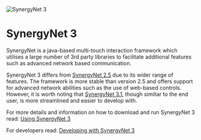 ![SynergyNet 3](https://raw.githubusercontent.com/wiki/synergynet/synergynet3/synergynet3_preview_full.png)

# SynergyNet 3

SynergyNet is a java-based multi-touch interaction framework which utilises a large number of 3rd party libraries to facilitate additional features such as advanced network based communication.

SynergyNet 3 differs from [SynergyNet 2.5](https://github.com/synergynet/synergynet2.5) due to its wider range of features.
The framework is more stable than version 2.5 and offers support for advanced network abilities such as the use of web-based controls.  However, it is worth noting that [SynergyNet 3.1](https://github.com/synergynet/synergynet3.1), though similiar to the end user, is more streamlined and easier to develop with.

For more details and information on how to download and run SynergyNet 3 read: [Using SynergyNet 3](https://github.com/synergynet/synergynet3/wiki/Running-SynergyNet-3)

For developers read:  [Developing with SynergyNet 3](https://github.com/synergynet/synergynet3/wiki/Developing-with-SynergyNet-3)
